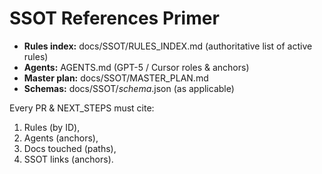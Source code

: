 # SSOT References Primer
- **Rules index:** docs/SSOT/RULES_INDEX.md (authoritative list of active rules)
- **Agents:** AGENTS.md (GPT-5 / Cursor roles & anchors)
- **Master plan:** docs/SSOT/MASTER_PLAN.md
- **Schemas:** docs/SSOT/*schema*.json (as applicable)

Every PR & NEXT_STEPS must cite:
1) Rules (by ID),
2) Agents (anchors),
3) Docs touched (paths),
4) SSOT links (anchors).
